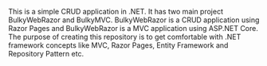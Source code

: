 This is a simple CRUD application in .NET. It has two main project BulkyWebRazor and BulkyMVC. BulkyWebRazor is a CRUD application using Razor Pages and BulkyWebRazor is a MVC application using ASP.NET Core. The purpose of creating this repository is to get comfortable with .NET framework concepts like MVC, Razor Pages, Entity Framework and Repository Pattern etc.
